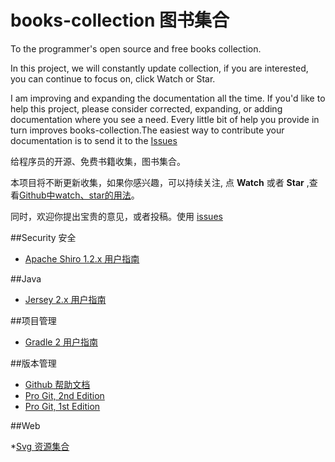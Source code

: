 books-collection 图书集合
================

To the programmer's open source and free books collection.  

In this project, we will constantly update collection, 
if you are interested, you can continue to focus on, click 
Watch or Star.

I am improving and expanding the documentation all the time. If you'd like to help this project, please consider corrected, expanding, or adding documentation where you see a need. Every little bit of help you provide in turn improves books-collection.The easiest way to contribute your documentation is to send it to the [Issues](https://github.com/waylau/books-collection/issues) 

给程序员的开源、免费书籍收集，图书集合。

本项目将不断更新收集，如果你感兴趣，可以持续关注, 点 **Watch** 或者 **Star** ,查看[Github中watch、star的用法](http://www.waylau.com/github-use-watch-star-fork/)。

同时，欢迎你提出宝贵的意见，或者投稿。使用 [issues](https://github.com/waylau/books-collection/issues) 

##Security 安全

* [Apache Shiro 1.2.x 用户指南](https://github.com/waylau/apache-shiro-1.2.x-reference)

##Java
* [Jersey 2.x 用户指南](https://github.com/waylau/Jersey-2.x-User-Guide)

##项目管理

* [Gradle 2 用户指南](https://github.com/waylau/Gradle-2-User-Guide)

##版本管理

* [Github 帮助文档](https://github.com/waylau/github-help)
* [Pro Git, 2nd Edition](http://git-scm.com/book/zh/v2)
* [Pro Git, 1st Edition](http://git-scm.com/book/zh/v1)

##Web

*[Svg 资源集合](https://github.com/willianjusten/awesome-svg)

